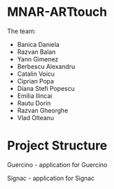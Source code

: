 MNAR-ARTtouch
============

The team:
* Banica Daniela
* Razvan Balan
* Yann Gimenez
* Berbescu Alexandru
* Catalin Voicu
* Ciprian Popa
* Diana Stefi Popescu
* Emilia Ilincai
* Rautu Dorin
* Razvan Gheorghe
* Vlad Olteanu


Project Structure
=================

Guercino - application for Guercino

Signac - application for Signac
